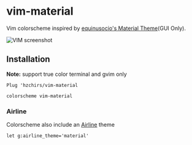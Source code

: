 # vim-material
Vim colorscheme  inspired by [equinusocio's Material Theme](https://github.com/equinusocio/material-theme)(GUI Only).

![VIM screenshot](https://upload.cc/i/TQY4HU.png)

Installation
------------
**Note:** support true color terminal and gvim only

```vim
Plug 'hzchirs/vim-material

colorscheme vim-material
```

### Airline
Colorscheme also include an [Airline](https://github.com/vim-airline/vim-airline) theme

```vim
let g:airline_theme='material'
```